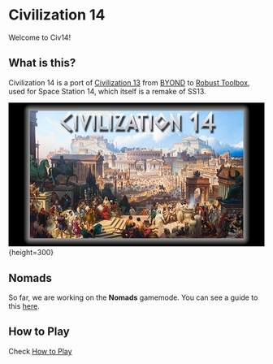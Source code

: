 # Civilization 14

Welcome to Civ14!

## What is this?

Civilization 14 is a port of [Civilization 13](https://github.com/Civ13/civ13) from [BYOND](https://byond.com) to [Robust Toolbox](https://github.com/space-wizards/RobustToolbox), used for Space Station 14, which itself is a remake of SS13.

![logo](./../Resources/Textures/Logo/splash.png){height=300}

## Nomads

So far, we are working on the **Nomads** gamemode. You can see a guide to this [here](wiki/nomads.md).

## How to Play

Check [How to Play](wiki/playing.md)
